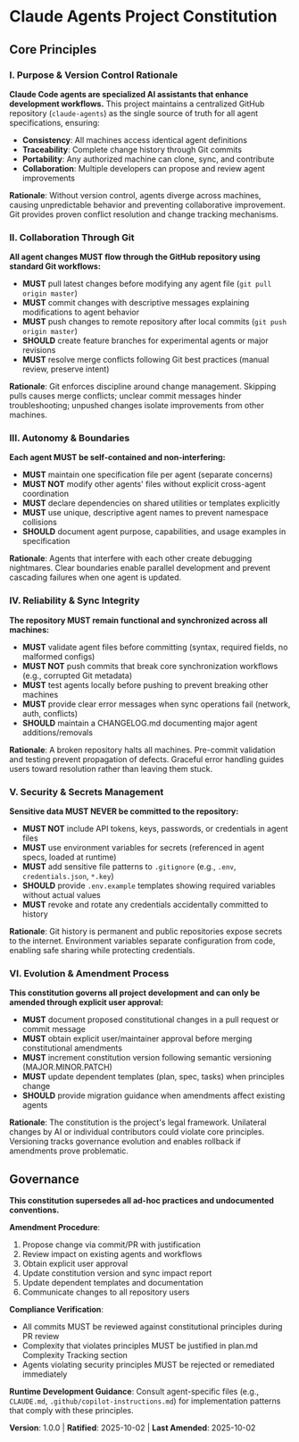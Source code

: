 <!--
SYNC IMPACT REPORT
==================
Version Change: N/A (initial version) → 1.0.0
Modified Principles: N/A (initial constitution)
Added Sections:
  - Purpose & Version Control Rationale
  - Collaboration Through Git
  - Autonomy & Boundaries
  - Reliability & Sync Integrity
  - Security & Secrets Management
  - Evolution & Amendment Process
Templates Requiring Updates:
  ✅ plan-template.md - Constitution Check section will reference these principles
  ✅ spec-template.md - No changes required (implementation-agnostic)
  ✅ tasks-template.md - No changes required (task structure aligns with principles)
Follow-up TODOs: None
-->

# Claude Agents Project Constitution

## Core Principles

### I. Purpose & Version Control Rationale
**Claude Code agents are specialized AI assistants that enhance development workflows.** This project maintains a centralized GitHub repository (`claude-agents`) as the single source of truth for all agent specifications, ensuring:
- **Consistency**: All machines access identical agent definitions
- **Traceability**: Complete change history through Git commits
- **Portability**: Any authorized machine can clone, sync, and contribute
- **Collaboration**: Multiple developers can propose and review agent improvements

**Rationale**: Without version control, agents diverge across machines, causing unpredictable behavior and preventing collaborative improvement. Git provides proven conflict resolution and change tracking mechanisms.

### II. Collaboration Through Git
**All agent changes MUST flow through the GitHub repository using standard Git workflows:**
- **MUST** pull latest changes before modifying any agent file (`git pull origin master`)
- **MUST** commit changes with descriptive messages explaining modifications to agent behavior
- **MUST** push changes to remote repository after local commits (`git push origin master`)
- **SHOULD** create feature branches for experimental agents or major revisions
- **MUST** resolve merge conflicts following Git best practices (manual review, preserve intent)

**Rationale**: Git enforces discipline around change management. Skipping pulls causes merge conflicts; unclear commit messages hinder troubleshooting; unpushed changes isolate improvements from other machines.

### III. Autonomy & Boundaries
**Each agent MUST be self-contained and non-interfering:**
- **MUST** maintain one specification file per agent (separate concerns)
- **MUST NOT** modify other agents' files without explicit cross-agent coordination
- **MUST** declare dependencies on shared utilities or templates explicitly
- **MUST** use unique, descriptive agent names to prevent namespace collisions
- **SHOULD** document agent purpose, capabilities, and usage examples in specification

**Rationale**: Agents that interfere with each other create debugging nightmares. Clear boundaries enable parallel development and prevent cascading failures when one agent is updated.

### IV. Reliability & Sync Integrity
**The repository MUST remain functional and synchronized across all machines:**
- **MUST** validate agent files before committing (syntax, required fields, no malformed configs)
- **MUST NOT** push commits that break core synchronization workflows (e.g., corrupted Git metadata)
- **MUST** test agents locally before pushing to prevent breaking other machines
- **MUST** provide clear error messages when sync operations fail (network, auth, conflicts)
- **SHOULD** maintain a CHANGELOG.md documenting major agent additions/removals

**Rationale**: A broken repository halts all machines. Pre-commit validation and testing prevent propagation of defects. Graceful error handling guides users toward resolution rather than leaving them stuck.

### V. Security & Secrets Management
**Sensitive data MUST NEVER be committed to the repository:**
- **MUST NOT** include API tokens, keys, passwords, or credentials in agent files
- **MUST** use environment variables for secrets (referenced in agent specs, loaded at runtime)
- **MUST** add sensitive file patterns to `.gitignore` (e.g., `.env`, `credentials.json`, `*.key`)
- **SHOULD** provide `.env.example` templates showing required variables without actual values
- **MUST** revoke and rotate any credentials accidentally committed to history

**Rationale**: Git history is permanent and public repositories expose secrets to the internet. Environment variables separate configuration from code, enabling safe sharing while protecting credentials.

### VI. Evolution & Amendment Process
**This constitution governs all project development and can only be amended through explicit user approval:**
- **MUST** document proposed constitutional changes in a pull request or commit message
- **MUST** obtain explicit user/maintainer approval before merging constitutional amendments
- **MUST** increment constitution version following semantic versioning (MAJOR.MINOR.PATCH)
- **MUST** update dependent templates (plan, spec, tasks) when principles change
- **SHOULD** provide migration guidance when amendments affect existing agents

**Rationale**: The constitution is the project's legal framework. Unilateral changes by AI or individual contributors could violate core principles. Versioning tracks governance evolution and enables rollback if amendments prove problematic.

## Governance

**This constitution supersedes all ad-hoc practices and undocumented conventions.**

**Amendment Procedure**:
1. Propose change via commit/PR with justification
2. Review impact on existing agents and workflows
3. Obtain explicit user approval
4. Update constitution version and sync impact report
5. Update dependent templates and documentation
6. Communicate changes to all repository users

**Compliance Verification**:
- All commits MUST be reviewed against constitutional principles during PR review
- Complexity that violates principles MUST be justified in plan.md Complexity Tracking section
- Agents violating security principles MUST be rejected or remediated immediately

**Runtime Development Guidance**: Consult agent-specific files (e.g., `CLAUDE.md`, `.github/copilot-instructions.md`) for implementation patterns that comply with these principles.

**Version**: 1.0.0 | **Ratified**: 2025-10-02 | **Last Amended**: 2025-10-02
